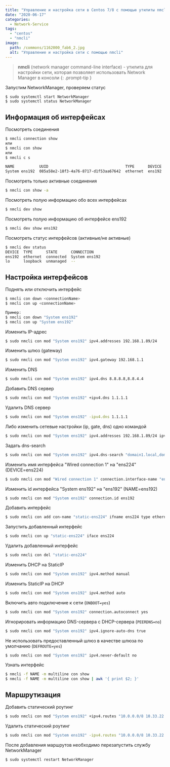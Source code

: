 ```yaml
---
title: "Управление и настройка сети в Centos 7/8 с помощью утилиты nmcli"
date: "2020-06-17"
categories: 
  - Network-Service
tags: 
  - "centos"
  - "nmcli"
image:
  path: /commons/1162000_fab6_2.jpg
  alt: "Управление и настройка сети с помощью nmcli"
---
```


> **nmcli** (network manager command-line interface) - утилита для настройки сети, которая позволяет использовать Network Manager в консоли
{: .prompt-tip }

Запустим NetworkManager, проверяем статус

```sh
$ sudo systemctl start NetworkManager
$ sudo systemctl status NetworkManager
```

## Информация об интерфейсах

Посмотреть соединения

```sh
$ nmcli connection show
или
$ nmcli con show
или
$ nmcli c s

NAME           UUID                                  TYPE      DEVICE 
System ens192  085a58e2-18f3-4a76-8717-d1f53aa67642  ethernet  ens192
```

Посмотреть только активные соединения

```sh
$ nmcli con show -a
```

Посмотреть полую информацию обо всех интерфейсах

```sh
$ nmcli dev show
```

Посмотреть полую информацию об интерфейсе ens192

```sh
$ nmcli dev show ens192
```

Посмотреть статус интерфейсов (активные/не активные)

```sh
$ nmcli dev status
DEVICE  TYPE      STATE      CONNECTION    
ens192  ethernet  connected  System ens192 
lo      loopback  unmanaged  -- 
```

## Настройка интерфейсов

Поднять или отключить интерфейс

```sh
$ nmcli con down <connectionName>
$ nmcli con up <connectionName>

Пример:
$ nmcli con down "System ens192"
$ nmcli con up "System ens192"
```

Изменить IP-адрес

```sh
$ sudo nmcli con mod "System ens192" ipv4.addresses 192.168.1.89/24
```

Изменить шлюз (gateway)

```sh
$ sudo nmcli con mod "System ens192" ipv4.gateway 192.168.1.1
```

Изменить DNS

```sh
$ sudo nmcli con mod "System ens192" ipv4.dns 8.8.8.8,8.8.4.4
```

Добавить DNS сервер

```sh
$ sudo nmcli con mod "System ens192" +ipv4.dns 1.1.1.1
```

Удалить DNS сервер

```sh
$ sudo nmcli con mod "System ens192" -ipv4.dns 1.1.1.1
```

Либо изменить сетевые настройки (ip, gate, dns) одно командой

```sh
$ sudo nmcli con mod "System ens192" ipv4.addresses 192.168.1.89/24 ipv4.gateway 192.168.1.1 ipv4.dns 8.8.8.8,8.8.4.4
```

Задать dns-search

```sh
$ sudo nmcli con mod "System ens192" ipv4.dns-search "domain1.local,domain2.local,domain3.local"
```

Изменить имя интерфейса "Wired connection 1" на "ens224" (DEVICE=ens224)

```sh
$ sudo nmcli con mod "Wired connection 1" connection.interface-name "ens224"
```

Изменить id интерфейса "System ens192" на "ens192" (NAME=ens192)

```sh
$ sudo nmcli con mod "System ens192" connection.id ens192
```

Добавить интерфейс

```sh
$ sudo nmcli con add con-name "static-ens224" ifname ens224 type ethernet ip4 192.168.1.76/24 gw4 192.168.1.1
```

Запустить добавленный интерфейс

```sh
$ sudo nmcli con up "static-ens224" iface ens224
```

Удалить добавленный интерфейс

```sh
$ sudo nmcli con del "static-ens224"
```

Изменить DHCP на StaticIP

```sh
$ sudo nmcli con mod "System ens192" ipv4.method manual
```

Изменить StaticIP на DHCP

```sh
$ sudo nmcli con mod "System ens192" ipv4.method auto
```

Включить авто подключение к сети (`ONBOOT=yes`)

```sh
$ sudo nmcli con mod "System ens192" connection.autoconnect yes
```

Игнорировать информацию DNS-сервера с DHCP-сервера (`PEERDNS=no`)

```sh
$ sudo nmcli con mod "System ens192" ipv4.ignore-auto-dns true
```

Не использовать предоставленный шлюз в качестве шлюза по умолчанию (`DEFROUTE=yes`)

```sh
$ sudo nmcli con mod "System ens192" ipv4.never-default no
```

Узнать интерфейс

```sh
$ nmcli -f NAME -m multiline con show
$ nmcli -f NAME -m multiline con show | awk '{ print $2; }'
```

## Маршрутизация

Добавить статический роутинг

```sh
$ sudo nmcli con mod "System ens192" +ipv4.routes "10.0.0.0/8 10.33.22.11"
```

Удалить статический роутинг

```sh
$ sudo nmcli con mod "System ens192" -ipv4.routes "10.0.0.0/8 10.33.22.1"
```

После добавления маршрутов необходимо перезапустить службу NetworkManager

```sh
$ sudo systemctl restart NetworkManager
```
